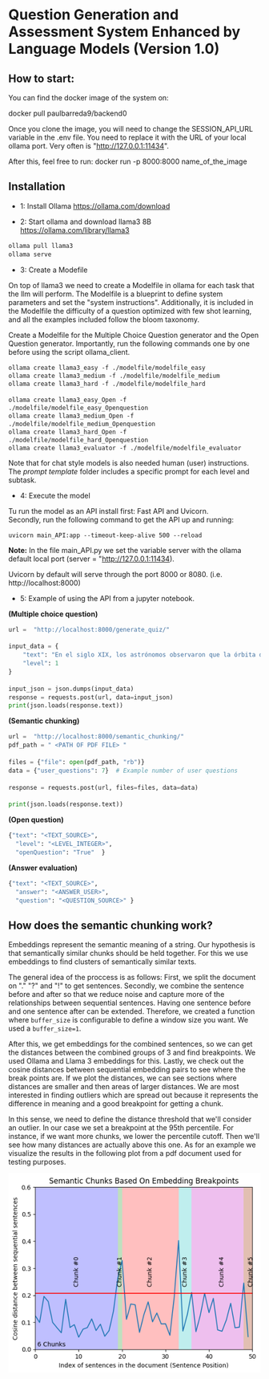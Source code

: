 # Question Generation and Assessment System Enhanced by Language Models (Version 1.0)

## How to start:
You can find the docker image of the system on:

docker pull paulbarreda9/backend0

Once you clone the image, you will need to change the SESSION_API_URL variable in the .env file. You need to replace it with the URL of your local ollama port. Very often is "http://127.0.0.1:11434".

After this, feel free to run: docker run -p 8000:8000 name_of_the_image



## Installation
- 1: Install Ollama
https://ollama.com/download

- 2: Start ollama and download llama3 8B
https://ollama.com/library/llama3

```python
ollama pull llama3
ollama serve
```
- 3: Create a Modefile

On top of llama3 we need to create a Modelfile in ollama for each task that the llm will perform. The Modelfile is a blueprint to define system parameters and set the "system instructions". Additionally, it is included in the Modelfile the difficulty of a question optimized with few shot learning, and all the examples included follow the bloom taxonomy. 

Create a Modelfile for the Multiple Choice Question generator and the Open Question generator. Importantly, run the following commands one by one before using the script ollama_client. 

```
ollama create llama3_easy -f ./modelfile/modelfile_easy
ollama create llama3_medium -f ./modelfile/modelfile_medium
ollama create llama3_hard -f ./modelfile/modelfile_hard

ollama create llama3_easy_Open -f ./modelfile/modelfile_easy_Openquestion
ollama create llama3_medium_Open -f ./modelfile/modelfile_medium_Openquestion
ollama create llama3_hard_Open -f ./modelfile/modelfile_hard_Openquestion
ollama create llama3_evaluator -f ./modelfile/modelfile_evaluator
```

Note that for chat style models is also needed human (user) instructions. The *prompt template* folder includes a specific prompt for each level and subtask.

- 4: Execute the model

Tu run the model as an API install first: Fast API and Uvicorn.  
Secondly, run the following command to get the API up and running:

```
uvicorn main_API:app --timeout-keep-alive 500 --reload  
```

<b>Note:</b> 
In the file main_API.py we set the variable server with the ollama default local port (server = "http://127.0.0.1:11434).


Uvicorn by default will serve through the port 8000 or 8080. (i.e. http://localhost:8000)

- 5: Example of using the API from a jupyter notebook. 

<b>(Multiple choice question)</b>

```python
url =  "http://localhost:8000/generate_quiz/"

input_data = {
    "text": "En el siglo XIX, los astrónomos observaron que la órbita de Urano no seguía exactamente las leyes del movimiento planetario establecidas por Isaac Newton. Urbain Le Verrier en Francia y John Couch Adams en Inglaterra realizaron cálculos independientes para predecir la existencia y la posición de un planeta más allá de Urano que podría explicar esas perturbaciones. Finalmente, en 1846, el astrónomo Johann Gottfried Galle, en Berlín, observó Neptuno cerca de la posición predicha por Le Verrier y Adams. Este descubrimiento validó la teoría de la gravitación de Newton y demostró la utilidad de las matemáticas en la predicción de fenómenos astronómicos.",
    "level": 1
}

input_json = json.dumps(input_data)
response = requests.post(url, data=input_json)
print(json.loads(response.text)) 
```

<b>(Semantic chunking)</b>

```python
url =  "http://localhost:8000/semantic_chunking/"
pdf_path = " <PATH OF PDF FILE> "

files = {"file": open(pdf_path, "rb")}
data = {"user_questions": 7}  # Example number of user questions

response = requests.post(url, files=files, data=data)

print(json.loads(response.text)) 
```

<b>(Open question)</b>

```python
{"text": "<TEXT_SOURCE>",
  "level": "<LEVEL_INTEGER>",
  "openQuestion": "True"  }
```

<b>(Answer evaluation)</b>

```python
{"text": "<TEXT_SOURCE>",
  "answer": "<ANSWER_USER>",
  "question": "<QUESTION_SOURCE>" }
```

## How does the semantic chunking work?

Embeddings represent the semantic meaning of a string. Our hypothesis is that semantically similar chunks should be held together. For this we use embeddings to find clusters of semantically similar texts.

The general idea of the proccess is as follows:
First, we split the document on "." "?" and "!" to get sentences. Secondly, we combine the sentence before and after so that we reduce noise and capture more of the relationships between sequential sentences. Having one sentence before and one sentence after can be extended. Therefore, we created a function where `buffer_size` is configurable to define a window size you want. We used a `buffer_size=1`. 

After this, we get embeddings for the combined sentences, so we can get the distances between the combined groups of 3 and find breakpoints. We used Ollama and Llama 3 embeddings for this. Lastly, we check out the cosine distances between sequential embedding pairs to see where the break points are. If we plot the distances, we can see sections where distances are smaller and then areas of larger distances. We are most interested in finding outliers which are spread out because it represents the difference in meaning and a good breakpoint for getting a chunk.

In this sense, we need to define the distance threshold that we'll consider an outlier. In our case we set a breakpoint at the 95th percentile. For instance, if we want more chunks, we lower the percentile cutoff. Then we'll see how many distances are actually above this one. As for an example we visualize the results in the following plot from a pdf document used for testing purposes. 

![Answer results Image](Semantic_chunking.png)
